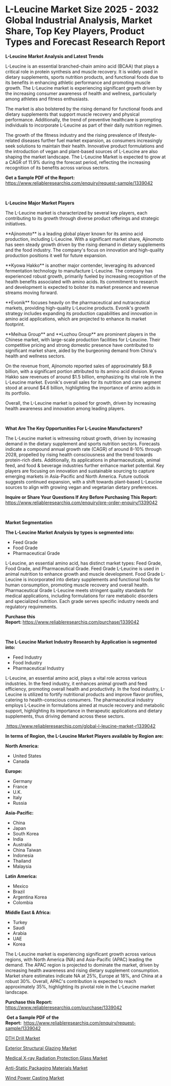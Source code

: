<p><h1>L-Leucine Market Size 2025 - 2032 Global Industrial Analysis, Market Share, Top Key Players, Product Types and Forecast Research Report</h1></p><p><strong>L-Leucine Market Analysis and Latest Trends</strong></p>
<p><p>L-Leucine is an essential branched-chain amino acid (BCAA) that plays a critical role in protein synthesis and muscle recovery. It is widely used in dietary supplements, sports nutrition products, and functional foods due to its benefits in enhancing athletic performance and promoting muscle growth. The L-Leucine market is experiencing significant growth driven by the increasing consumer awareness of health and wellness, particularly among athletes and fitness enthusiasts.</p><p>The market is also bolstered by the rising demand for functional foods and dietary supplements that support muscle recovery and physical performance. Additionally, the trend of preventive healthcare is prompting individuals to incorporate L-Leucine as part of their daily nutrition regimen. </p><p>The growth of the fitness industry and the rising prevalence of lifestyle-related diseases further fuel market expansion, as consumers increasingly seek solutions to maintain their health. Innovative product formulations and the introduction of vegan and plant-based sources of L-Leucine are also shaping the market landscape. The L-Leucine Market is expected to grow at a CAGR of 11.9% during the forecast period, reflecting the increasing recognition of its benefits across various sectors.</p></p>
<p><strong>Get a Sample PDF of the Report:&nbsp;</strong> <a href="https://www.reliableresearchiq.com/enquiry/request-sample/1339042?utm_campaign=1896&utm_medium=2&utm_source=Github&utm_content=ia&utm_term=08012025&utm_id=l-leucine">https://www.reliableresearchiq.com/enquiry/request-sample/1339042</a></p>
<p>&nbsp;</p>
<p><strong>L-Leucine Major Market Players</strong></p>
<p><p>The L-Leucine market is characterized by several key players, each contributing to its growth through diverse product offerings and strategic initiatives. </p><p>**Ajinomoto** is a leading global player known for its amino acid production, including L-Leucine. With a significant market share, Ajinomoto has seen steady growth driven by the rising demand in dietary supplements and the food industry. The company's focus on innovation and high-quality production positions it well for future expansion.</p><p>**Kyowa Hakko** is another major contender, leveraging its advanced fermentation technology to manufacture L-Leucine. The company has experienced robust growth, primarily fueled by increasing recognition of the health benefits associated with amino acids. Its commitment to research and development is expected to bolster its market presence and revenue streams moving forward.</p><p>**Evonik** focuses heavily on the pharmaceutical and nutraceutical markets, providing high-quality L-Leucine products. Evonik's growth strategy includes expanding its production capabilities and innovation in amino acid applications, which are projected to enhance its market footprint.</p><p>**Meihua Group** and **Luzhou Group** are prominent players in the Chinese market, with large-scale production facilities for L-Leucine. Their competitive pricing and strong domestic presence have contributed to significant market share, aided by the burgeoning demand from China's health and wellness sectors.</p><p>On the revenue front, Ajinomoto reported sales of approximately $8.8 billion, with a significant portion attributed to its amino acid division. Kyowa Hakko saw revenues of around $1.5 billion, emphasizing its vital role in the L-Leucine market. Evonik's overall sales for its nutrition and care segment stood at around $4.6 billion, highlighting the importance of amino acids in its portfolio.</p><p>Overall, the L-Leucine market is poised for growth, driven by increasing health awareness and innovation among leading players.</p></p>
<p>&nbsp;</p>
<p><strong>What Are The Key Opportunities For L-Leucine Manufacturers?</strong></p>
<p><p>The L-Leucine market is witnessing robust growth, driven by increasing demand in the dietary supplement and sports nutrition sectors. Forecasts indicate a compound annual growth rate (CAGR) of around 8-10% through 2028, propelled by rising health consciousness and the trend towards protein-rich diets. Additionally, its applications in pharmaceuticals, animal feed, and food & beverage industries further enhance market potential. Key players are focusing on innovation and sustainable sourcing to capture emerging markets in Asia-Pacific and North America. Future outlook suggests continued expansion, with a shift towards plant-based L-Leucine sources to align with growing vegan and vegetarian dietary preferences.</p></p>
<p><strong>Inquire or Share Your Questions If Any Before Purchasing This Report:</strong> <a href="https://www.reliableresearchiq.com/enquiry/pre-order-enquiry/1339042?utm_campaign=1896&utm_medium=2&utm_source=Github&utm_content=ia&utm_term=08012025&utm_id=l-leucine">https://www.reliableresearchiq.com/enquiry/pre-order-enquiry/1339042</a></p>
<p>&nbsp;</p>
<p><strong>Market Segmentation</strong></p>
<p><strong>The L-Leucine Market Analysis by types is segmented into:</strong></p>
<p><ul><li>Feed Grade</li><li>Food Grade</li><li>Pharmaceutical Grade</li></ul></p>
<p><p>L-Leucine, an essential amino acid, has distinct market types: Feed Grade, Food Grade, and Pharmaceutical Grade. Feed Grade L-Leucine is used in animal nutrition to enhance growth and muscle development. Food Grade L-Leucine is incorporated into dietary supplements and functional foods for human consumption, promoting muscle recovery and overall health. Pharmaceutical Grade L-Leucine meets stringent quality standards for medical applications, including formulations for rare metabolic disorders and specialized nutrition. Each grade serves specific industry needs and regulatory requirements.</p></p>
<p><strong>Purchase this Report:&nbsp;</strong><a href="https://www.reliableresearchiq.com/purchase/1339042?utm_campaign=1896&utm_medium=2&utm_source=Github&utm_content=ia&utm_term=08012025&utm_id=l-leucine">https://www.reliableresearchiq.com/purchase/1339042</a></p>
<p>&nbsp;</p>
<p><strong>The L-Leucine Market Industry Research by Application is segmented into:</strong></p>
<p><ul><li>Feed Industry</li><li>Food Industry</li><li>Pharmaceutical Industry</li></ul></p>
<p><p>L-Leucine, an essential amino acid, plays a vital role across various industries. In the feed industry, it enhances animal growth and feed efficiency, promoting overall health and productivity. In the food industry, L-Leucine is utilized to fortify nutritional products and improve flavor profiles, catering to health-conscious consumers. The pharmaceutical industry employs L-Leucine in formulations aimed at muscle recovery and metabolic support, highlighting its importance in therapeutic applications and dietary supplements, thus driving demand across these sectors.</p></p>
<p><a href="https://www.reliableresearchiq.com/global-l-leucine-market-r1339042?utm_campaign=1896&utm_medium=2&utm_source=Github&utm_content=ia&utm_term=08012025&utm_id=l-leucine">&nbsp;https://www.reliableresearchiq.com/global-l-leucine-market-r1339042</a></p>
<p><strong>In terms of Region, the L-Leucine Market Players available by Region are:</strong></p>
<p>
    <p> <strong> North America: </strong>
        <ul>
            <li>United States</li>
            <li>Canada</li>
        </ul>
        </p> 
    <p> <strong> Europe: </strong>
        <ul>
            <li>Germany</li>
            <li>France</li>
            <li>U.K.</li>
            <li>Italy</li>
            <li>Russia</li>
        </ul>
        </p> 
    <p> <strong> Asia-Pacific: </strong>
        <ul>
            <li>China</li>
            <li>Japan</li>
            <li>South Korea</li>
            <li>India</li>
            <li>Australia</li>
            <li>China Taiwan</li>
            <li>Indonesia</li>
            <li>Thailand</li>
            <li>Malaysia</li>
        </ul>
        </p> 
    <p> <strong> Latin America: </strong>
        <ul>
            <li>Mexico</li>
            <li>Brazil</li>
            <li>Argentina Korea</li>
            <li>Colombia</li>
        </ul>
        </p> 
    <p> <strong> Middle East & Africa: </strong>
        <ul>
            <li>Turkey</li>
            <li>Saudi</li>
            <li>Arabia</li>
            <li>UAE</li>
            <li>Korea</li>
        </ul>
    </p>
    </p>
<p><p>The L-Leucine market is experiencing significant growth across various regions, with North America (NA) and Asia-Pacific (APAC) leading the demand. The APAC region is projected to dominate the market, driven by increasing health awareness and rising dietary supplement consumption. Market share estimates indicate NA at 25%, Europe at 18%, and China at a robust 30%. Overall, APAC's contribution is expected to reach approximately 35%, highlighting its pivotal role in the L-Leucine market landscape.</p></p>
<p><strong>Purchase this Report: </strong><a href="https://www.reliableresearchiq.com/purchase/1339042?utm_campaign=1896&utm_medium=2&utm_source=Github&utm_content=ia&utm_term=08012025&utm_id=l-leucine">https://www.reliableresearchiq.com/purchase/1339042</a></p>
<p>&nbsp;<strong>Get a Sample PDF of the Report:&nbsp;&nbsp;</strong><a href="https://www.reliableresearchiq.com/enquiry/request-sample/1339042?utm_campaign=1896&utm_medium=2&utm_source=Github&utm_content=ia&utm_term=08012025&utm_id=l-leucine">https://www.reliableresearchiq.com/enquiry/request-sample/1339042</a></p>
<p><strong></strong></p>
<p><p><a href="https://www.linkedin.com/pulse/market-leaders-laggards-global-dth-drill-trends-forecast-2025-2032-oiybc?utm_campaign=1896&utm_medium=2&utm_source=Github&utm_content=ia&utm_term=08012025&utm_id=l-leucine">DTH Drill Market</a></p><p><a href="https://www.linkedin.com/pulse/exterior-structural-glazing-market-report-financial-overview-growth-estimated-rn8xe?utm_campaign=1896&utm_medium=2&utm_source=Github&utm_content=ia&utm_term=08012025&utm_id=l-leucine">Exterior Structural Glazing Market</a></p><p><a href="https://www.linkedin.com/pulse/latest-medical-x-ray-radiation-protection-glass-market-research-size-6m4qe?utm_campaign=1896&utm_medium=2&utm_source=Github&utm_content=ia&utm_term=08012025&utm_id=l-leucine">Medical X-ray Radiation Protection Glass Market</a></p><p><a href="https://www.linkedin.com/pulse/anti-static-packaging-materials-markets-path-137-cagr-2025-2032-whats-r2yze?utm_campaign=1896&utm_medium=2&utm_source=Github&utm_content=ia&utm_term=08012025&utm_id=l-leucine">Anti-Static Packaging Materials Market</a></p><p><a href="https://www.linkedin.com/pulse/analyzing-wind-power-casting-market-worth-projected-9-cagr-from-2025-hmuve?utm_campaign=1896&utm_medium=2&utm_source=Github&utm_content=ia&utm_term=08012025&utm_id=l-leucine">Wind Power Casting Market</a></p></p>